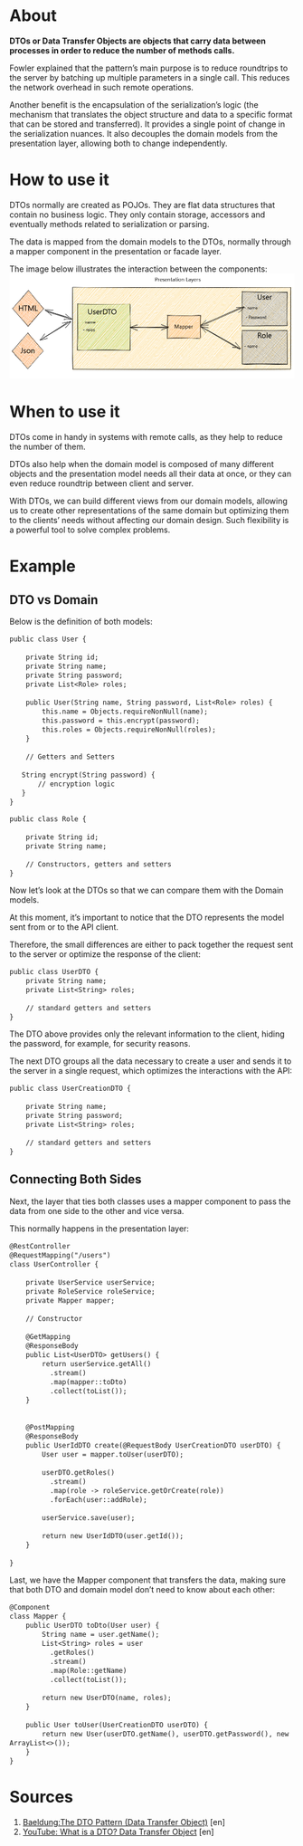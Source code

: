 # About
**DTOs or Data Transfer Objects are objects that carry data between processes in order to reduce the number of methods calls.**

Fowler explained that the pattern’s main purpose is to reduce roundtrips to the server by batching up multiple parameters in a single call. This reduces the network overhead in such remote operations.

Another benefit is the encapsulation of the serialization’s logic (the mechanism that translates the object structure and data to a specific format that can be stored and transferred). It provides a single point of change in the serialization nuances. It also decouples the domain models from the presentation layer, allowing both to change independently.

# How to use it
DTOs normally are created as POJOs. They are flat data structures that contain no business logic. They only contain storage, accessors and eventually methods related to serialization or parsing.

The data is mapped from the domain models to the DTOs, normally through a mapper component in the presentation or facade layer.

The image below illustrates the interaction between the components: 
![img.png](integration/dto-component-interaction-image.png)

# When to use it
DTOs come in handy in systems with remote calls, as they help to reduce the number of them.

DTOs also help when the domain model is composed of many different objects and the presentation model needs all their data at once, or they can even reduce roundtrip between client and server.

With DTOs, we can build different views from our domain models, allowing us to create other representations of the same domain but optimizing them to the clients’ needs without affecting our domain design. Such flexibility is a powerful tool to solve complex problems.

# Example
## DTO vs Domain
Below is the definition of both models:
```
public class User {

    private String id;
    private String name;
    private String password;
    private List<Role> roles;

    public User(String name, String password, List<Role> roles) {
        this.name = Objects.requireNonNull(name);
        this.password = this.encrypt(password);
        this.roles = Objects.requireNonNull(roles);
    }

    // Getters and Setters

   String encrypt(String password) {
       // encryption logic
   }
}
```
```
public class Role {

    private String id;
    private String name;

    // Constructors, getters and setters
}
```
Now let’s look at the DTOs so that we can compare them with the Domain models.

At this moment, it’s important to notice that the DTO represents the model sent from or to the API client.

Therefore, the small differences are either to pack together the request sent to the server or optimize the response of the client:
```
public class UserDTO {
    private String name;
    private List<String> roles;
    
    // standard getters and setters
}
```
The DTO above provides only the relevant information to the client, hiding the password, for example, for security reasons.

The next DTO groups all the data necessary to create a user and sends it to the server in a single request, which optimizes the interactions with the API:
```
public class UserCreationDTO {

    private String name;
    private String password;
    private List<String> roles;

    // standard getters and setters
}
```
## Connecting Both Sides
Next, the layer that ties both classes uses a mapper component to pass the data from one side to the other and vice versa.

This normally happens in the presentation layer:
```
@RestController
@RequestMapping("/users")
class UserController {

    private UserService userService;
    private RoleService roleService;
    private Mapper mapper;

    // Constructor

    @GetMapping
    @ResponseBody
    public List<UserDTO> getUsers() {
        return userService.getAll()
          .stream()
          .map(mapper::toDto)
          .collect(toList());
    }


    @PostMapping
    @ResponseBody
    public UserIdDTO create(@RequestBody UserCreationDTO userDTO) {
        User user = mapper.toUser(userDTO);

        userDTO.getRoles()
          .stream()
          .map(role -> roleService.getOrCreate(role))
          .forEach(user::addRole);

        userService.save(user);

        return new UserIdDTO(user.getId());
    }

}
```
Last, we have the Mapper component that transfers the data, making sure that both DTO and domain model don’t need to know about each other:
```
@Component
class Mapper {
    public UserDTO toDto(User user) {
        String name = user.getName();
        List<String> roles = user
          .getRoles()
          .stream()
          .map(Role::getName)
          .collect(toList());

        return new UserDTO(name, roles);
    }

    public User toUser(UserCreationDTO userDTO) {
        return new User(userDTO.getName(), userDTO.getPassword(), new ArrayList<>());
    }
}
```

# Sources
1. [Baeldung:The DTO Pattern (Data Transfer Object)](https://www.baeldung.com/java-dto-pattern) [en]
2. [YouTube: What is a DTO? Data Transfer Object](https://www.youtube.com/watch?v=F9M9bUq-0Z0) [en]